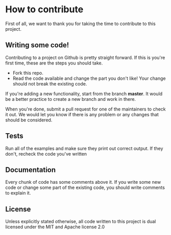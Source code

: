 # How to contribute
First of all, we want to thank you for taking the time to contribute to this project. 

## Writing some code!
Contributing to a project on Github is pretty straight forward. If this is you're first time, these are the steps you should take.

- Fork this repo.
- Read the code available and change the part you don't like! Your change should not break the existing code.

If you're adding a new functionality, start from the branch **master**. It would be a better practice to create a new branch and work in there.

When you're done, submit a pull request for one of the maintainers to check it out. We would let you know if there is any problem or any changes that should be considered.

## Tests
Run all of the examples and make sure they print out correct output. If they don't, recheck the code you've written

## Documentation
Every chunk of code has some comments above it. If you write some new code or change some part of the existing code, you should write comments to explain it. 

## License
Unless explicitly stated otherwise, all code written to this project is dual licensed under the MIT and Apache license 2.0
